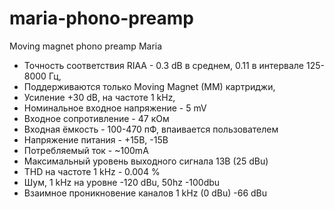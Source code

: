 # maria-phono-preamp
Moving magnet phono preamp Maria

* Точность соответствия RIAA - 0.3 dB в среднем, 0.11 в интервале 125-8000 Гц,
* Поддерживаются только Moving Magnet (MM) картриджи,
* Усиление +30 dB, на частоте 1 kHz,
* Номинальное входное напряжение - 5 mV
* Входное сопротивление - 47 кОм
* Входная ёмкость - 100-470 пФ, впаивается пользователем
* Напряжение питания - +15В, -15В
* Потребляемый ток - ~100mA
* Максимальный уровень выходного сигнала 13В (25 dBu)
* THD на частоте 1 kHz - 0.004 %
* Шум, 1 kHz на уровне -120 dBu, 50hz   -100dbu
* Взаимное проникновение каналов 1 kHz (0 dBu)   -66 dBu

